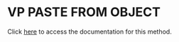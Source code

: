 <!---->
# VP PASTE FROM OBJECT

Click [here](https://developer.4d.com/docs/ViewPro/commands/vp-paste-from-object) to access the documentation for this method.

